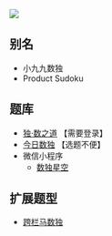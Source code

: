 ![](https://cn.sudoku.today/pic/03/product/58918_484269.png)

## 别名
- 小九九数独
- Product Sudoku

## 题库
- [独·数之道](http://www.sudokufans.org.cn/lx/game.index.php?type=99) 【需要登录】
- [今日数独](https://cn.sudoku.today/g-products-sudoku/) 【选题不便】
- 微信小程序
    - [数独星空](#小程序://数独星空/TYOXr9SLNGQlDmx)

## 扩展题型
- [跨栏马数独](../../混合类/跨栏马数独.md)